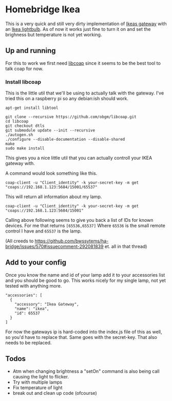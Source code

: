 # Homebridge Ikea

This is a very quick and still very dirty implementation of [Ikeas gateway](http://www.ikea.com/se/sv/catalog/products/40337806/) with an [Ikea lightbulb](http://www.ikea.com/se/sv/catalog/products/10318263/). As of now it works just fine to turn it on and set the brighness but temperature is not yet working.

## Up and running

For this to work we first need [libcoap](https://github.com/obgm/libcoap.git) since it seems to be the best tool to talk coap for now.

### Install libcoap

This is the little util that we'll be using to actually talk with the gateway. I've tried this on a raspberry pi so any debian:ish should work.

```
apt-get install libtool

git clone --recursive https://github.com/obgm/libcoap.git
cd libcoap
git checkout dtls
git submodule update --init --recursive
./autogen.sh
./configure --disable-documentation --disable-shared
make
sudo make install
```
This gives you a nice little util that you can actually controll your IKEA gateway with.

A command would look something like this.

```
coap-client -u "Client_identity" -k your-secret-key -m get "coaps://192.168.1.123:5684/15001/65537"
```
This will return all information about my lamp.

```
coap-client -u "Client_identity" -k your-secret-key -m get "coaps://192.168.1.123:5684/15001"
```
Calling above following seems to give you back a list of IDs for known devices. For me that returns `[65536,65537]` Where `65536` is the small remote control I have and `65537` is the lamp.

(All creeds to https://github.com/bwssytems/ha-bridge/issues/570#issuecomment-292081839 et. all in that thread)

## Add to your config

Once you know the name and id of your lamp add it to your accessories list and you should be good to go. This works nicely for my single lamp, not yet tested with anything more.

```
"accessories": [
  {
    "accessory": "Ikea Gateway",
    "name": "ikea",
    "id": 65537
  }
]
```

For now the gateways ip is hard-coded into the index.js file of this as well, so you'd have to replace that.
Same goes with the secret-key. That also needs to be replaced.

## Todos
- Atm when changing brightness a "setOn" command is also being call causing the light to flicker.
- Try with multiple lamps
- Fix temperature of light
- break out and clean up code (ofcourse)
